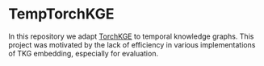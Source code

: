 # TempTorchKGE

In this repository we adapt  [TorchKGE](https://torchkge.readthedocs.io) to temporal knowledge graphs. This project was motivated by the lack of efficiency in various implementations of TKG embedding, especially for evaluation.
